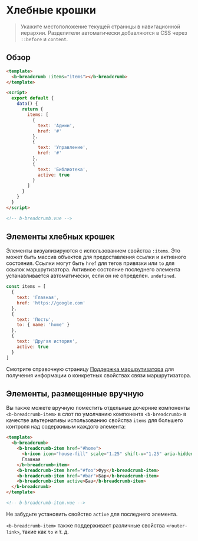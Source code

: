 # Хлебные крошки

> Укажите местоположение текущей страницы в навигационной иерархии. Разделители автоматически добавляются в CSS через <code>::before</code> и <code>content</code>.

## Обзор

```html
<template>
  <b-breadcrumb :items="items"></b-breadcrumb>
</template>

<script>
  export default {
    data() {
      return {
        items: [
          {
            text: 'Админ',
            href: '#'
          },
          {
            text: 'Управление',
            href: '#'
          },
          {
            text: 'Библиотека',
            active: true
          }
        ]
      }
    }
  }
</script>

<!-- b-breadcrumb.vue -->
```

## Элементы хлебных крошек

Элементы визуализируются с использованием свойства `:items`. Это может быть массив объектов для предоставления ссылки и активного состояния. Ссылки могут быть `href` для тегов привязки или `to` для ссылок маршрутизатора. Активное состояние последнего элемента устанавливается автоматически, если он не определен. `undefined`.

<!-- eslint-disable no-unused-vars -->

```js
const items = [
  {
    text: 'Главная',
    href: 'https://google.com'
  },
  {
    text: 'Посты',
    to: { name: 'home' }
  },
  {
    text: 'Другая история',
    active: true
  }
]
```

Смотрите справочную страницу [Поддержка маршрутизатора](/docs/reference/router-links) для получения информации о конкретных свойствах связи маршрутизатора.

## Элементы, размещенные вручную

Вы также можете вручную поместить отдельные дочерние компоненты `<b-breadcrumb-item>` в слот по умолчанию компонента `<b-breadcrumb>` в качестве альтернативы использованию свойства `items` для большего контроля над содержимым каждого элемента:

```html
<template>
  <b-breadcrumb>
    <b-breadcrumb-item href="#home">
      <b-icon icon="house-fill" scale="1.25" shift-v="1.25" aria-hidden="true"></b-icon>
      Главная
    </b-breadcrumb-item>
    <b-breadcrumb-item href="#foo">Фуу</b-breadcrumb-item>
    <b-breadcrumb-item href="#bar">Бар</b-breadcrumb-item>
    <b-breadcrumb-item active>Баз</b-breadcrumb-item>
  </b-breadcrumb>
</template>

<!-- b-breadcrumb-item.vue -->
```

Не забудьте установить свойство `active` для последнего элемента.

`<b-breadcrumb-item>` также поддерживает различные свойства `<router-link>`, такие как `to` и т. д.

<!-- Component reference added automatically from component package.json -->
